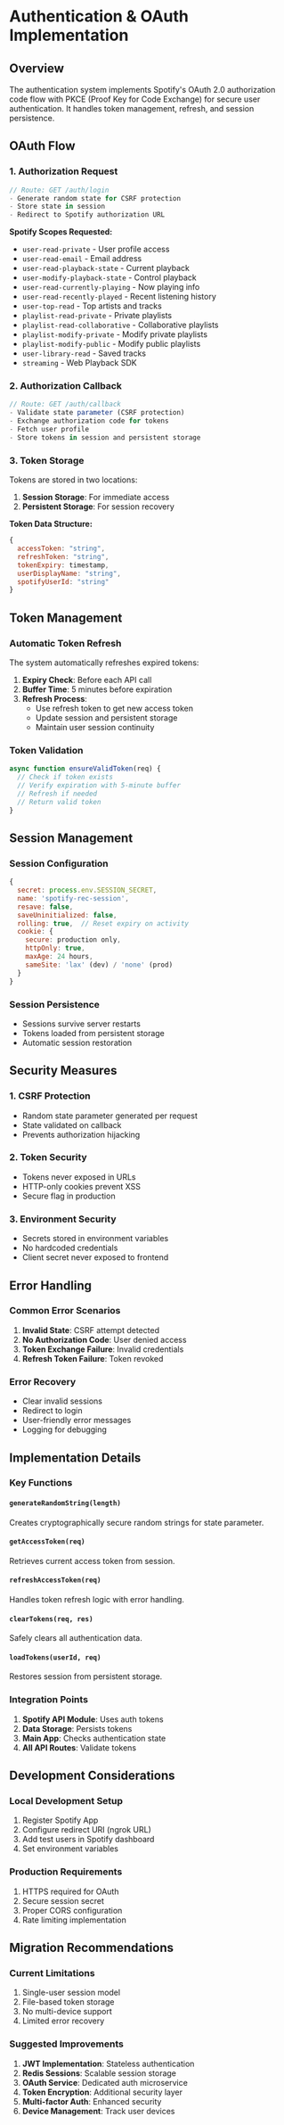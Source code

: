 # Authentication & OAuth Implementation

## Overview

The authentication system implements Spotify's OAuth 2.0 authorization code flow with PKCE (Proof Key for Code Exchange) for secure user authentication. It handles token management, refresh, and session persistence.

## OAuth Flow

### 1. Authorization Request
```javascript
// Route: GET /auth/login
- Generate random state for CSRF protection
- Store state in session
- Redirect to Spotify authorization URL
```

**Spotify Scopes Requested:**
- `user-read-private` - User profile access
- `user-read-email` - Email address
- `user-read-playback-state` - Current playback
- `user-modify-playback-state` - Control playback
- `user-read-currently-playing` - Now playing info
- `user-read-recently-played` - Recent listening history
- `user-top-read` - Top artists and tracks
- `playlist-read-private` - Private playlists
- `playlist-read-collaborative` - Collaborative playlists
- `playlist-modify-private` - Modify private playlists
- `playlist-modify-public` - Modify public playlists
- `user-library-read` - Saved tracks
- `streaming` - Web Playback SDK

### 2. Authorization Callback
```javascript
// Route: GET /auth/callback
- Validate state parameter (CSRF protection)
- Exchange authorization code for tokens
- Fetch user profile
- Store tokens in session and persistent storage
```

### 3. Token Storage
Tokens are stored in two locations:
1. **Session Storage**: For immediate access
2. **Persistent Storage**: For session recovery

**Token Data Structure:**
```javascript
{
  accessToken: "string",
  refreshToken: "string",
  tokenExpiry: timestamp,
  userDisplayName: "string",
  spotifyUserId: "string"
}
```

## Token Management

### Automatic Token Refresh
The system automatically refreshes expired tokens:

1. **Expiry Check**: Before each API call
2. **Buffer Time**: 5 minutes before expiration
3. **Refresh Process**:
   - Use refresh token to get new access token
   - Update session and persistent storage
   - Maintain user session continuity

### Token Validation
```javascript
async function ensureValidToken(req) {
  // Check if token exists
  // Verify expiration with 5-minute buffer
  // Refresh if needed
  // Return valid token
}
```

## Session Management

### Session Configuration
```javascript
{
  secret: process.env.SESSION_SECRET,
  name: 'spotify-rec-session',
  resave: false,
  saveUninitialized: false,
  rolling: true,  // Reset expiry on activity
  cookie: {
    secure: production only,
    httpOnly: true,
    maxAge: 24 hours,
    sameSite: 'lax' (dev) / 'none' (prod)
  }
}
```

### Session Persistence
- Sessions survive server restarts
- Tokens loaded from persistent storage
- Automatic session restoration

## Security Measures

### 1. CSRF Protection
- Random state parameter generated per request
- State validated on callback
- Prevents authorization hijacking

### 2. Token Security
- Tokens never exposed in URLs
- HTTP-only cookies prevent XSS
- Secure flag in production

### 3. Environment Security
- Secrets stored in environment variables
- No hardcoded credentials
- Client secret never exposed to frontend

## Error Handling

### Common Error Scenarios
1. **Invalid State**: CSRF attempt detected
2. **No Authorization Code**: User denied access
3. **Token Exchange Failure**: Invalid credentials
4. **Refresh Token Failure**: Token revoked

### Error Recovery
- Clear invalid sessions
- Redirect to login
- User-friendly error messages
- Logging for debugging

## Implementation Details

### Key Functions

#### `generateRandomString(length)`
Creates cryptographically secure random strings for state parameter.

#### `getAccessToken(req)`
Retrieves current access token from session.

#### `refreshAccessToken(req)`
Handles token refresh logic with error handling.

#### `clearTokens(req, res)`
Safely clears all authentication data.

#### `loadTokens(userId, req)`
Restores session from persistent storage.

### Integration Points

1. **Spotify API Module**: Uses auth tokens
2. **Data Storage**: Persists tokens
3. **Main App**: Checks authentication state
4. **All API Routes**: Validate tokens

## Development Considerations

### Local Development Setup
1. Register Spotify App
2. Configure redirect URI (ngrok URL)
3. Add test users in Spotify dashboard
4. Set environment variables

### Production Requirements
1. HTTPS required for OAuth
2. Secure session secret
3. Proper CORS configuration
4. Rate limiting implementation

## Migration Recommendations

### Current Limitations
1. Single-user session model
2. File-based token storage
3. No multi-device support
4. Limited error recovery

### Suggested Improvements
1. **JWT Implementation**: Stateless authentication
2. **Redis Sessions**: Scalable session storage
3. **OAuth Service**: Dedicated auth microservice
4. **Token Encryption**: Additional security layer
5. **Multi-factor Auth**: Enhanced security
6. **Device Management**: Track user devices